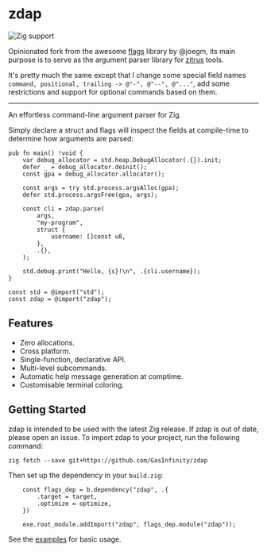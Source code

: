 # zdap

![Zig support](https://img.shields.io/badge/Zig-0.15.x-color?logo=zig&color=%23f3ab20)

Opinionated fork from the awesome [flags](https://github.com/joegm/flags) library by @joegm, its main purpose is to serve as the argument parser library for [zitrus](https://github.com/GasInfinity/zitrus) tools.
     
It's pretty much the same except that I change some special field names `command, positional, trailing -> @"-", @"--", @"..."`, add some restrictions and support for optional commands based on them.
  
---

An effortless command-line argument parser for Zig.
  
Simply declare a struct and flags will inspect the fields at compile-time to determine how arguments are parsed:

```zig
pub fn main() !void {
    var debug_allocator = std.heap.DebugAllocator(.{}).init;
    defer _ = debug_allocator.deinit();
    const gpa = debug_allocator.allocator();

    const args = try std.process.argsAlloc(gpa);
    defer std.process.argsFree(gpa, args);

    const cli = zdap.parse(
        args,
        "my-program",
        struct {
            username: []const u8,
        },
        .{},
    );

    std.debug.print("Hello, {s}!\n", .{cli.username});
}

const std = @import("std");
const zdap = @import("zdap");
```

## Features

- Zero allocations.
- Cross platform.
- Single-function, declarative API.
- Multi-level subcommands.
- Automatic help message generation at comptime.
- Customisable terminal coloring.

## Getting Started

zdap is intended to be used with the latest Zig release. If zdap is out of date, please open an issue.
To import zdap to your project, run the following command:

```
zig fetch --save git+https://github.com/GasInfinity/zdap
```

Then set up the dependency in your `build.zig`:

```zig
    const flags_dep = b.dependency("zdap", .{
        .target = target,
        .optimize = optimize,
    })

    exe.root_module.addImport("zdap", flags_dep.module("zdap"));
```

See the [examples](examples/) for basic usage.
